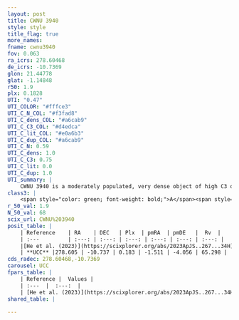```yaml
---
layout: post
title: CWNU 3940
style: style
title_flag: true
more_names: 
fname: cwnu3940
fov: 0.063
ra_icrs: 278.60468
de_icrs: -10.7369
glon: 21.44778
glat: -1.14848
r50: 1.9
plx: 0.1828
UTI: "0.47"
UTI_COLOR: "#fffce3"
UTI_C_N_COL: "#f3fad8"
UTI_C_dens_COL: "#a6cab9"
UTI_C_C3_COL: "#d4edca"
UTI_C_lit_COL: "#e0a6b3"
UTI_C_dup_COL: "#a6cab9"
UTI_C_N: 0.59
UTI_C_dens: 1.0
UTI_C_C3: 0.75
UTI_C_lit: 0.0
UTI_C_dup: 1.0
UTI_summary: |
    CWNU 3940 is a moderately populated, very dense object of high C3 quality. It was recently reported in the literature.
class3: |
    <span style="color: green; font-weight: bold;">A</span><span style="color: #FFC300; font-weight: bold;">B</span>
r_50_val: 1.9
N_50_val: 68
scix_url: CWNU%203940
posit_table: |
    | Reference    | RA    | DEC   | Plx  | pmRA  | pmDE   |  Rv  |
    | :---         | :---: | :---: | :---: | :---: | :---: | :---: |
    |[He et al. (2023)](https://scixplorer.org/abs/2023ApJS..267...34H) | 278.609 | -10.734 | 0.171 | -1.542 | -4.035 | 63.92 |
    | **UCC** |278.605 | -10.737 | 0.183 | -1.511 | -4.056 | 65.298 | 
cds_radec: 278.60468,-10.7369
carousel: UCC
fpars_table: |
    | Reference |  Values |
    | :---  |  :---:  |
    | [He et al. (2023)](https://scixplorer.org/abs/2023ApJS..267...34H) | `A0=5.95, m-M=14.8, logA=8.9` |
shared_table: |
    
---
```

